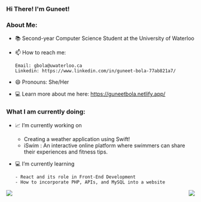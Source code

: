 ### Hi There! I'm Guneet!

<!--
**GuneetBola/GuneetBola** is a ✨ _special_ ✨ repository because its `README.md` (this file) appears on your GitHub profile.
-->

### About Me:
- 📚 Second-year Computer Science Student at the University of Waterloo
- 📫 How to reach me: 

      Email: gbola@uwaterloo.ca
      Linkedin: https://www.linkedin.com/in/guneet-bola-77ab821a7/
- 😄 Pronouns: She/Her
- 💻 Learn more about me here: https://guneetbola.netlify.app/ 

### What I am currently doing:
- 📈 I’m currently working on 
      
     - Creating a weather application using Swift!
     - iSwim : An interactive online platform where swimmers can share their experiences and fitness tips.
     
- 💻 I’m currently learning 

      - React and its role in Front-End Development
      - How to incorporate PHP, APIs, and MySQL into a website




<img align="left" src="https://github-readme-stats.vercel.app/api//?username=GuneetBola&theme=<THEME_NAME>" />
<img align="right" src="https://github-readme-stats.vercel.app/api/top-langs/?username=GuneetBola&theme=<THEME_NAME>" />





